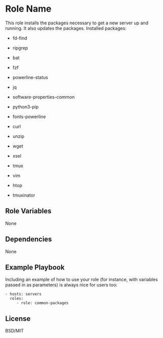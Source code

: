 Role Name
=========

This role installs the packages necessary to get a new server up and running. It also updates the packages.
Installed packages:

- fd-find
- ripgrep
- bat
- fzf
- powerline-status
- jq
  

- software-properties-common
- python3-pip
- fonts-powerline
- curl
- unzip
- wget
- xsel
- tmux
- vim
- htop
- tmuxinator


Role Variables
--------------

None

Dependencies
------------
None

Example Playbook
----------------

Including an example of how to use your role (for instance, with variables passed in as parameters) is always nice for users too:

    - hosts: servers
      roles:
         - role: common-packages

License
-------

BSD/MIT
